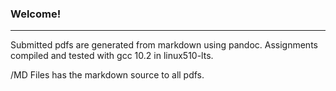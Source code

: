### Welcome!
---

Submitted pdfs are generated from markdown using pandoc. Assignments compiled and tested with gcc 10.2 in linux510-lts.  


 /MD Files has the markdown source to all pdfs.